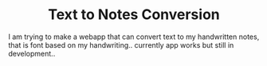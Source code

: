<h1 align = "center" > Text to Notes Conversion</h1>
<p>I am trying to make a webapp that can convert text to my handwritten notes, that is font based on my handwriting.. currently app works but still in development..</p>